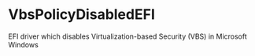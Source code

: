 # VbsPolicyDisabledEFI
EFI driver which disables Virtualization-based Security (VBS) in Microsoft Windows

